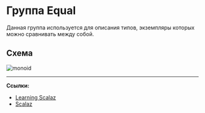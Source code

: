 # Группа Equal

Данная группа используется для описания типов, экземпляры которых можно сравнивать между собой.

## Схема

![monoid](https://gitflic.ru/project/artemkorsakov/scalabook/blob/raw?file=images%2Fequal.png&commit=4f84cf3968813e827de333d7defa1522ee25ffbc)


---

**Ссылки:**

- [Learning Scalaz](http://eed3si9n.com/learning-scalaz/Equal.html)
- [Scalaz](https://scalaz.github.io/7/typeclass/Equal.html)
